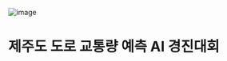 ![image](https://github.com/user-attachments/assets/403eb850-5919-4c00-885d-3fd2ccf690d3)

# 제주도 도로 교통량 예측 AI 경진대회
